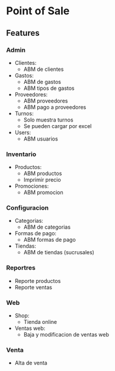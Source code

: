 
# Point of Sale

## Features

### Admin

* Clientes:
  * ABM de clientes
* Gastos:
  * ABM de gastos
  * ABM tipos de gastos
* Proveedores:
  * ABM proveedores
  * ABM pago a proveedores
* Turnos:
  * Solo muestra turnos
  * Se pueden cargar por excel
* Users:
  * ABM usuarios

### Inventario

* Productos:
  * ABM productos
  * Imprimir precio
* Promociones:
  * ABM promocion

### Configuracion

* Categorias:
  * ABM de categorias
* Formas de pago:
  * ABM formas de pago
* Tiendas:
  * ABM de tiendas (sucrusales)

### Reportres

* Reporte productos
* Reporte ventas

### Web

* Shop:
  * Tienda online
* Ventas web:
  * Baja y modificacion de ventas web

### Venta

* Alta de venta
